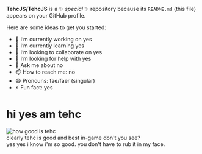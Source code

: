 **TehcJS/TehcJS** is a ✨ _special_ ✨ repository because its `README.md` (this file) appears on your GitHub profile.

Here are some ideas to get you started:

- 🔭 I’m currently working on yes
- 🌱 I’m currently learning yes
- 👯 I’m looking to collaborate on yes
- 🤔 I’m looking for help with yes
- 💬 Ask me about no
- 📫 How to reach me: no
- 😄 Pronouns: fae/faer (singular)
- ⚡ Fun fact: yes

# hi yes am tehc
![how good is tehc](https://github-readme-stats.vercel.app/api?username=TehcJS&count_private=true&theme=DARK)
<br>
clearly tehc is good and best in-game don't you see?
<br>
yes yes i know i'm so good. you don't have to rub it in my face.
